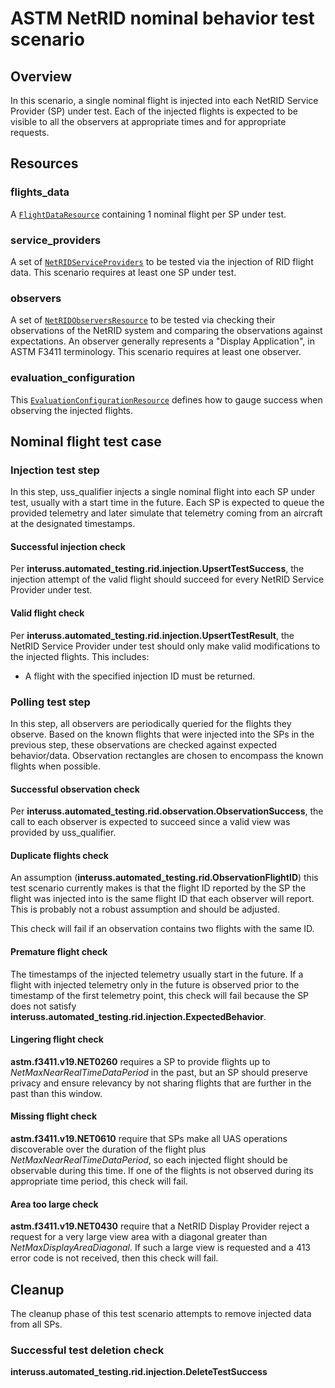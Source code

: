 # ASTM NetRID nominal behavior test scenario

## Overview

In this scenario, a single nominal flight is injected into each NetRID Service Provider (SP) under test.  Each of the injected flights is expected to be visible to all the observers at appropriate times and for appropriate requests. 

## Resources

### flights_data

A [`FlightDataResource`](../../../resources/netrid/flight_data.py) containing 1 nominal flight per SP under test.

### service_providers

A set of [`NetRIDServiceProviders`](../../../resources/netrid/service_providers.py) to be tested via the injection of RID flight data.  This scenario requires at least one SP under test.

### observers

A set of [`NetRIDObserversResource`](../../../resources/netrid/observers.py) to be tested via checking their observations of the NetRID system and comparing the observations against expectations.  An observer generally represents a "Display Application", in ASTM F3411 terminology.  This scenario requires at least one observer.

### evaluation_configuration

This [`EvaluationConfigurationResource`](../../../resources/netrid/observers.py) defines how to gauge success when observing the injected flights.

## Nominal flight test case

### Injection test step

In this step, uss_qualifier injects a single nominal flight into each SP under test, usually with a start time in the future.  Each SP is expected to queue the provided telemetry and later simulate that telemetry coming from an aircraft at the designated timestamps.

#### Successful injection check

Per **interuss.automated_testing.rid.injection.UpsertTestSuccess**, the injection attempt of the valid flight should succeed for every NetRID Service Provider under test.

#### Valid flight check

Per **interuss.automated_testing.rid.injection.UpsertTestResult**, the NetRID Service Provider under test should only make valid modifications to the injected flights.  This includes:
* A flight with the specified injection ID must be returned.

### Polling test step

In this step, all observers are periodically queried for the flights they observe.  Based on the known flights that were injected into the SPs in the previous step, these observations are checked against expected behavior/data.  Observation rectangles are chosen to encompass the known flights when possible.

#### Successful observation check

Per **interuss.automated_testing.rid.observation.ObservationSuccess**, the call to each observer is expected to succeed since a valid view was provided by uss_qualifier.

#### Duplicate flights check

An assumption (**interuss.automated_testing.rid.ObservationFlightID**) this test scenario currently makes is that the flight ID reported by the SP the flight was injected into is the same flight ID that each observer will report.  This is probably not a robust assumption and should be adjusted.

This check will fail if an observation contains two flights with the same ID.

#### Premature flight check

The timestamps of the injected telemetry usually start in the future.  If a flight with injected telemetry only in the future is observed prior to the timestamp of the first telemetry point, this check will fail because the SP does not satisfy **interuss.automated_testing.rid.injection.ExpectedBehavior**.

#### Lingering flight check

**astm.f3411.v19.NET0260** requires a SP to provide flights up to *NetMaxNearRealTimeDataPeriod* in the past, but an SP should preserve privacy and ensure relevancy by not sharing flights that are further in the past than this window.

#### Missing flight check

**astm.f3411.v19.NET0610** require that SPs make all UAS operations discoverable over the duration of the flight plus *NetMaxNearRealTimeDataPeriod*, so each injected flight should be observable during this time.  If one of the flights is not observed during its appropriate time period, this check will fail.

#### Area too large check

**astm.f3411.v19.NET0430** require that a NetRID Display Provider reject a request for a very large view area with a diagonal greater than *NetMaxDisplayAreaDiagonal*.  If such a large view is requested and a 413 error code is not received, then this check will fail.

## Cleanup

The cleanup phase of this test scenario attempts to remove injected data from all SPs.

### Successful test deletion check

**interuss.automated_testing.rid.injection.DeleteTestSuccess**
